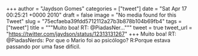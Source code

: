 
+++
author = "Jaydson Gomes"
categories = ["tweet"]
date = "Sat Apr 17 00:25:21 +0000 2010"
draft = false
image = "No media found for this Tweet"
slug = "75ecfaeba39fdd5712112a27b3b878b104b69fb4"
tags = ["tweet"]
title = """Muito boa! RT: @PiadasNer..."""
tweet = true
tweet_url = "https://twitter.com/jaydson/status/12313131267"
+++
Muito boa! RT: @PiadasNerds: Por que o Mario foi ao psicólogo? R:Porque estava passando por uma fase difícil.
